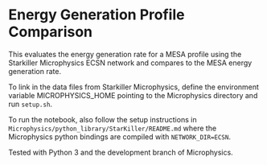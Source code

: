 # Energy Generation Profile Comparison

This evaluates the energy generation rate for a MESA profile using the
Starkiller Microphysics ECSN network and compares to the MESA energy
generation rate.

To link in the data files from Starkiller Microphysics, define the
environment variable MICROPHYSICS_HOME pointing to the Microphysics
directory and run `setup.sh`.

To run the notebook, also follow the setup instructions in
`Microphysics/python_library/StarKiller/README.md` where the
Microphysics python bindings are compiled with `NETWORK_DIR=ECSN`.

Tested with Python 3 and the development branch of Microphysics.
